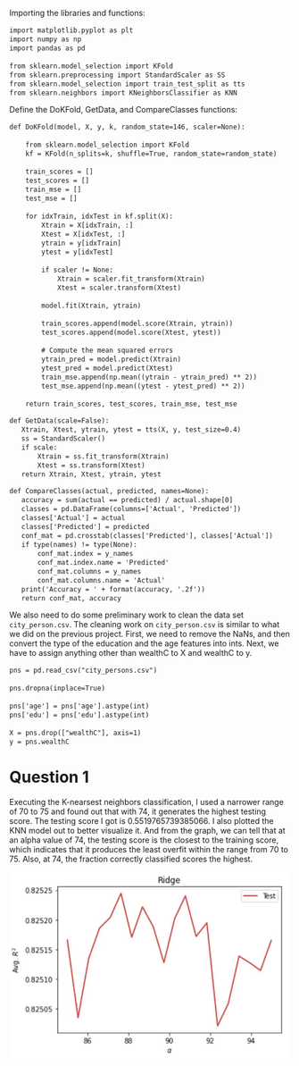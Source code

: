 Importing the libraries and functions:

```
import matplotlib.pyplot as plt
import numpy as np
import pandas as pd

from sklearn.model_selection import KFold
from sklearn.preprocessing import StandardScaler as SS
from sklearn.model_selection import train_test_split as tts
from sklearn.neighbors import KNeighborsClassifier as KNN
```

Define the DoKFold, GetData, and CompareClasses functions: 

```
def DoKFold(model, X, y, k, random_state=146, scaler=None):
   
    from sklearn.model_selection import KFold
    kf = KFold(n_splits=k, shuffle=True, random_state=random_state)

    train_scores = []
    test_scores = []
    train_mse = []
    test_mse = []

    for idxTrain, idxTest in kf.split(X):
        Xtrain = X[idxTrain, :]
        Xtest = X[idxTest, :]
        ytrain = y[idxTrain]
        ytest = y[idxTest]

        if scaler != None:
            Xtrain = scaler.fit_transform(Xtrain)
            Xtest = scaler.transform(Xtest)

        model.fit(Xtrain, ytrain)

        train_scores.append(model.score(Xtrain, ytrain))
        test_scores.append(model.score(Xtest, ytest))

        # Compute the mean squared errors
        ytrain_pred = model.predict(Xtrain)
        ytest_pred = model.predict(Xtest)
        train_mse.append(np.mean((ytrain - ytrain_pred) ** 2))
        test_mse.append(np.mean((ytest - ytest_pred) ** 2))

    return train_scores, test_scores, train_mse, test_mse
 ```
 ```
 def GetData(scale=False):
    Xtrain, Xtest, ytrain, ytest = tts(X, y, test_size=0.4)
    ss = StandardScaler()
    if scale:
        Xtrain = ss.fit_transform(Xtrain)
        Xtest = ss.transform(Xtest)
    return Xtrain, Xtest, ytrain, ytest
 ```
 ```
 def CompareClasses(actual, predicted, names=None):
    accuracy = sum(actual == predicted) / actual.shape[0]
    classes = pd.DataFrame(columns=['Actual', 'Predicted'])
    classes['Actual'] = actual
    classes['Predicted'] = predicted
    conf_mat = pd.crosstab(classes['Predicted'], classes['Actual'])
    if type(names) != type(None):
        conf_mat.index = y_names
        conf_mat.index.name = 'Predicted'
        conf_mat.columns = y_names
        conf_mat.columns.name = 'Actual'
    print('Accuracy = ' + format(accuracy, '.2f'))
    return conf_mat, accuracy
```
We also need to do some preliminary work to clean the data set `city_person.csv`. The cleaning work on `city_person.csv` is similar to what we did on the previous project. First, we need to remove the NaNs, and then convert the type of the education and the age features into ints. Next, we have to assign anything other than wealthC to X and wealthC to y. 

```
pns = pd.read_csv("city_persons.csv")

pns.dropna(inplace=True)

pns['age'] = pns['age'].astype(int)
pns['edu'] = pns['edu'].astype(int)

X = pns.drop(["wealthC"], axis=1)
y = pns.wealthC
```

# Question 1 

Executing the K-nearsest neighbors classification, I used a narrower range of 70 to 75 and found out that with 74, it generates the highest testing score. The testing score I got is 0.5519765739385066. I also plotted the KNN model out to better visualize it. And from the graph, we can tell that at an alpha value of 74, the testing score is the closest to the training score, which indicates that it produces the least overfit within the range from 70 to 75. Also, at 74, the fraction correctly classified scores the highest. 

![KNN](KNN.png)























